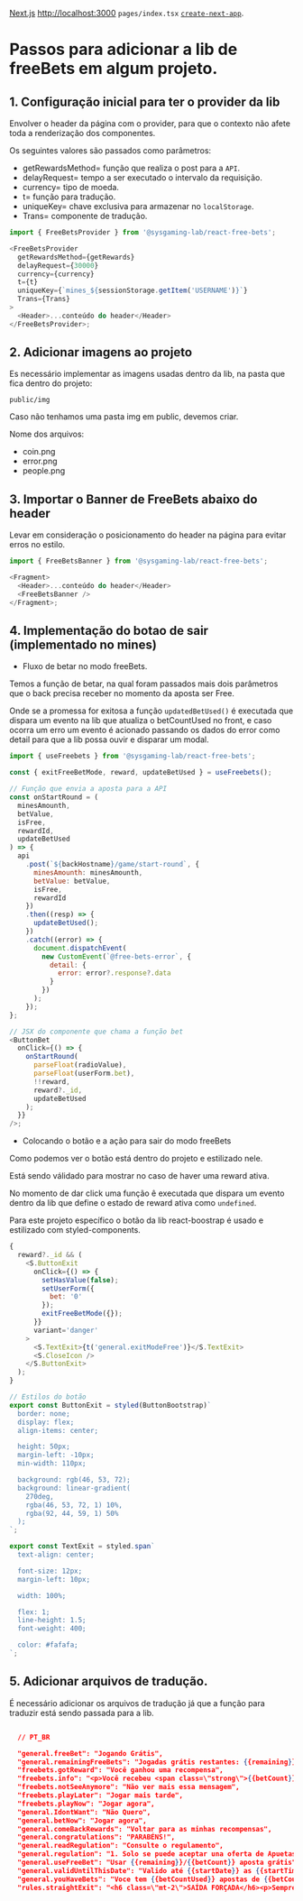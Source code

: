 [Next.js](https://nextjs.org/) [http://localhost:3000](http://localhost:3000) `pages/index.tsx` [`create-next-app`](https://github.com/vercel/next.js/tree/canary/packages/create-next-app).

# Passos para adicionar a lib de freeBets em algum projeto.

## 1. Configuração inicial para ter o provider da lib

Envolver o header da página com o provider, para que o contexto não afete toda a renderização dos componentes.

Os seguintes valores são passados ​​como parâmetros:

- getRewardsMethod= função que realiza o post para a `API`.
- delayRequest= tempo a ser executado o intervalo da requisição.
- currency= tipo de moeda.
- t= função para tradução.
- uniqueKey= chave exclusiva para armazenar no `localStorage`.
- Trans= componente de tradução.

```javascript
import { FreeBetsProvider } from '@sysgaming-lab/react-free-bets';

<FreeBetsProvider
  getRewardsMethod={getRewards}
  delayRequest={30000}
  currency={currency}
  t={t}
  uniqueKey={`mines_${sessionStorage.getItem('USERNAME')}`}
  Trans={Trans}
>
  <Header>...conteúdo do header</Header>
</FreeBetsProvider>;
```

## 2. Adicionar imagens ao projeto

Es necessário implementar as imagens usadas dentro da lib, na pasta que fica dentro do projeto:

`public/img`

Caso não tenhamos uma pasta img em public, devemos criar.

Nome dos arquivos:

- coin.png
- error.png
- people.png

## 3. Importar o Banner de FreeBets abaixo do header

Levar em consideração o posicionamento do header na página para evitar erros no estilo.

```javascript
import { FreeBetsBanner } from '@sysgaming-lab/react-free-bets';

<Fragment>
  <Header>...conteúdo do header</Header>
  <FreeBetsBanner />
</Fragment>;
```

## 4. Implementação do botao de sair (implementado no mines)

- Fluxo de betar no modo freeBets.

Temos a função de betar, na qual foram passados ​​mais dois parâmetros que o back precisa receber no momento da aposta ser Free.

Onde se a promessa for exitosa a função `updatedBetUsed()` é executada que dispara um evento na lib que atualiza o betCountUsed no front, e caso ocorra um erro um evento é acionado passando os dados do error como detail para que a lib possa ouvir e disparar um modal.

```javascript
import { useFreebets } from '@sysgaming-lab/react-free-bets';

const { exitFreeBetMode, reward, updateBetUsed } = useFreebets();

// Função que envia a aposta para a API
const onStartRound = (
  minesAmounth,
  betValue,
  isFree,
  rewardId,
  updateBetUsed
) => {
  api
    .post(`${backHostname}/game/start-round`, {
      minesAmounth: minesAmounth,
      betValue: betValue,
      isFree,
      rewardId
    })
    .then((resp) => {
      updateBetUsed();
    })
    .catch((error) => {
      document.dispatchEvent(
        new CustomEvent(`@free-bets-error`, {
          detail: {
            error: error?.response?.data
          }
        })
      );
    });
};

// JSX do componente que chama a função bet
<ButtonBet
  onClick={() => {
    onStartRound(
      parseFloat(radioValue),
      parseFloat(userForm.bet),
      !!reward,
      reward?._id,
      updateBetUsed
    );
  }}
/>;
```

- Colocando o botão e a ação para sair do modo freeBets

Como podemos ver o botão está dentro do projeto e estilizado nele.

Está sendo válidado para mostrar no caso de haver uma reward ativa.

No momento de dar click uma função ê executada que dispara um evento dentro da lib que define o estado de reward ativa como `undefined`.

Para este projeto específico o botão da lib react-boostrap é usado e estilizado com styled-components.

```javascript
{
  reward?._id && (
    <S.ButtonExit
      onClick={() => {
        setHasValue(false);
        setUserForm({
          bet: '0'
        });
        exitFreeBetMode({});
      }}
      variant='danger'
    >
      <S.TextExit>{t('general.exitModeFree')}</S.TextExit>
      <S.CloseIcon />
    </S.ButtonExit>
  );
}

// Estilos do botão
export const ButtonExit = styled(ButtonBootstrap)`
  border: none;
  display: flex;
  align-items: center;

  height: 50px;
  margin-left: -10px;
  min-width: 110px;

  background: rgb(46, 53, 72);
  background: linear-gradient(
    270deg,
    rgba(46, 53, 72, 1) 10%,
    rgba(92, 44, 59, 1) 50%
  );
`;

export const TextExit = styled.span`
  text-align: center;

  font-size: 12px;
  margin-left: 10px;

  width: 100%;

  flex: 1;
  line-height: 1.5;
  font-weight: 400;

  color: #fafafa;
`;
```

## 5. Adicionar arquivos de tradução.

É necessário adicionar os arquivos de tradução já que a função para traduzir está sendo passada para a lib.

```json

  // PT_BR

  "general.freeBet": "Jogando Grátis",
  "general.remainingFreeBets": "Jogadas grátis restantes: {{remaining}}",
  "freebets.gotReward": "Você ganhou uma recompensa",
  "freebets.info": "<p>Você recebeu <span class=\"strong\">{{betCount}} apostas</span> grátis, cada uma no valor de <span class=\"strong\">{{betAmount}}</span></p><p>As apostas vencem em <span class=\"strong\">{{date}} às {{time}}</span></p>",
  "freebets.notSeeAnymore": "Não ver mais essa mensagem",
  "freebets.playLater": "Jogar mais tarde",
  "freebets.playNow": "Jogar agora",
  "general.IdontWant": "Não Quero",
  "general.betNow": "Jogar agora",
  "general.comeBackRewards": "Voltar para as minhas recompensas",
  "general.congratulations": "PARABÉNS!",
  "general.readRegulation": "Consulte o regulamento",
  "general.regulation": "1. Solo se puede aceptar una oferta de Apuetas Grátis a la vez. <br/><br/>2. Tras aceptar la oferta de apuestas Grátis deberás completar todas las apuestas antes de volver al juego estándar. <br/><br/>3. Al finalizar la útima apuesta, todas las ganancias se añadirán a tu saldo real. <br/><br/>4. Solo se añadirán a tu saldo real las ganancias obtenidas en apuestas gratis. <br/><br/>5. Las apuestas gratis se pierden en cualuquier caso de empate. <br/><br/>6. Todas las apuestas están valoradas en la misma cantidad especificada en la oferta. <br/><br/>7. El número de apuestas otorgadas también aparece en la oferta. <br/><br/>8. La cantidad de apuestas por ronda está limitada y se especicfica en la oferta. <br/><br/>9. Para ver el valor y cantidad de apuestas por ronda pulsa en el icono de la flecha hacia abajo de la esquina superior izquierda. <br/><br/>10. !Recuerda! La apuesta con seguro no está permitida durante la ronda de Apuestas Gratis.",
  "general.useFreeBet": "Usar {{remaining}}/{{betCount}} aposta grátis",
  "general.validUntilThisDate": "Valido até {{startDate}} as {{startTime}}hs",
  "general.youHaveBets": "Voce tem {{betCountUsed}} apostas de {{betCount}}",
  "rules.straightExit": "<h6 class=\"mt-2\">SAÍDA FORÇADA</h6><p>Sempre que o prêmio do jogador no round puder alcançar um valor superior ao lucro máximo, o prêmio é retirado automaticamente.</p>"

```
